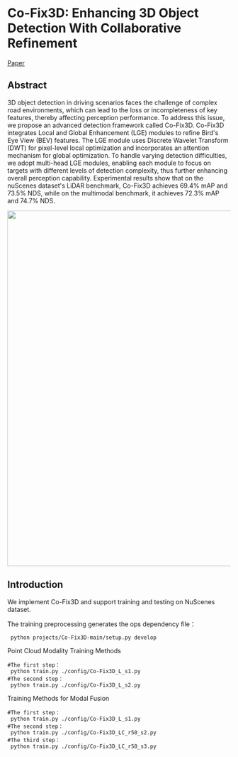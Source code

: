 # Co-Fix3D: Enhancing 3D Object Detection With Collaborative Refinement

[Paper](https://ieeexplore.ieee.org/abstract/document/10945409)

<!-- [ALGORITHM] -->

## Abstract

3D object detection in driving scenarios faces the challenge of complex road environments, which can lead to the loss or incompleteness of key features, thereby affecting perception performance. To address this issue, we propose an advanced detection framework called Co-Fix3D. Co-Fix3D integrates Local and Global Enhancement (LGE) modules to refine Bird's Eye View (BEV) features. The LGE module uses Discrete Wavelet Transform (DWT) for pixel-level local optimization and incorporates an attention mechanism for global optimization. To handle varying detection difficulties, we adopt multi-head LGE modules, enabling each module to focus on targets with different levels of detection complexity, thus further enhancing overall perception capability. Experimental results show that on the nuScenes dataset's LiDAR benchmark, Co-Fix3D achieves 69.4\% mAP and 73.5\% NDS, while on the multimodal benchmark, it achieves 72.3\% mAP and 74.7\% NDS.
<div align=center>
<img src="https://github.com/user-attachments/assets/1badfdaa-0c7e-4584-a1fb-cc36b3a913b4" width="800"/>
</div>

## Introduction

We implement Co-Fix3D and support training and testing on NuScenes dataset.

The training preprocessing generates the ops dependency file：
```
 python projects/Co-Fix3D-main/setup.py develop
```

Point Cloud Modality Training Methods
```
#The first step：
 python train.py ./config/Co-Fix3D_L_s1.py
#The second step：
 python train.py ./config/Co-Fix3D_L_s2.py
```

Training Methods for Modal Fusion
```
#The first step：
 python train.py ./config/Co-Fix3D_L_s1.py
#The second step：
 python train.py ./config/Co-Fix3D_LC_r50_s2.py
#The third step：
 python train.py ./config/Co-Fix3D_LC_r50_s3.py
```

